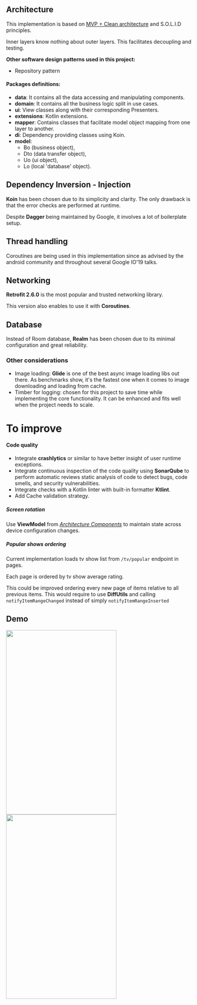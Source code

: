 
## Architecture
This implementation is based on [MVP + Clean architecture](https://fernandocejas.com/2014/09/03/architecting-android-the-clean-way/) and S.O.L.I.D principles.

Inner layers know nothing about outer layers. This facilitates decoupling and testing.

**Other software design patterns used in this project:** 

- Repository pattern 
 

#### Packages definitions:
- **data**: It contains all the data accessing and manipulating components.
- **domain**: It contains all the business logic split in use cases.
- **ui**: View classes along with their corresponding Presenters.
- **extensions**: Kotlin extensions.
- **mapper**: Contains classes that facilitate model object mapping from one layer to another.
- **di**: Dependency providing classes using Koin.
- **model**: 
    - Bo (business object), 
    - Dto (data transfer object), 
    - Uo (ui object), 
    - Lo (local 'database' object).


## Dependency Inversion - Injection
**Koin** has been chosen due to its simplicity and clarity.
The only drawback is that the error checks are performed at runtime. 

Despite **Dagger** being maintained by Google, it involves a lot of boilerplate setup.

## Thread handling
Coroutines are being used in this implementation since as advised by the android community and throughout several Google IO'19 talks.

## Networking
**Retrofit 2.6.0** is the most popular and trusted networking library.

This version also enables to use it with **Coroutines**.

## Database
Instead of Room database, **Realm** has been chosen due to its minimal configuration and great reliability.

### Other considerations
- Image loading: **Glide** is one of the best async image loading libs out there. As benchmarks show, it's the fastest one when it comes to image downloading and loading from cache.   
- Timber for logging: chosen for this project to save time while implementing the core functionality. It can be enhanced and fits well when the project needs to scale.

# To improve

#### Code quality  
- Integrate **crashlytics** or similar to have better insight of user runtime exceptions.
- Integrate continuous inspection of the code quality using **SonarQube** to perform automatic reviews static analysis of code to detect bugs, code smells, and security vulnerabilities.
- Integrate checks with a Kotlin linter with built-in formatter **Ktlint**.
- Add Cache validation strategy.

##### Screen rotation
Use **ViewModel** from [*Architecture Components*](https://developer.android.com/topic/libraries/architecture/index.html) to maintain state across device configuration changes. 

##### Popular shows ordering
Current implementation loads tv show list from `/tv/popular` endpoint in pages.

Each page is ordered by tv show average rating.

This could be improved ordering every new page of items relative to all previous items. This would require to use **DiffUtils** and calling `notifyItemRangeChanged` instead of simply `notifyItemRangeInserted`

## Demo
<img src="art/demo_online.gif" width="300" height="500" />

<img src="art/demo_offline.gif" width="300" height="500" />
